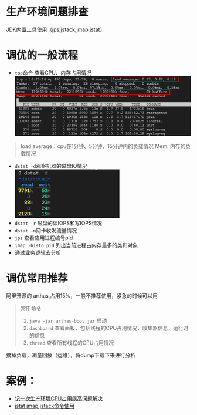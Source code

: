 # 生产环境问题排查

[JDK内置工具使用（jps,jstack,jmap,jstat）](https://www.cnblogs.com/heishuichenzhou/p/10609085.html)

# 调优的一般流程

- `top`命令 查看CPU、内存占用情况
  ![](../../../../../resources/images/jvm/jvm-top.png)

> load average：cpu在1分钟、5分钟、15分钟内的负载情况
> Mem: 内存的负载情况

- `dstat -d`观察机器的磁盘IO情况
  ![](../../../../../resources/images/jvm/jvm-dstat.png)
- `dstat -r` 磁盘的读IOPS和写IOPS情况
- `dstat -n`网卡收发流量情况
- `jps` 查看应用进程编号pid
- `jmap -histo pid` 列出当前进程占内存最多的类和对象
- 通过业务逻辑去分析

# 调优常用推荐

阿里开源的 arthas,占用15%，一般不推荐使用，紧急的时候可以用

> 常用命令
>
> 1. `java -jar arthas-boot.jar` 启动
> 1. `dashboard` 查看面板，包括线程的CPU占用情况，收集器信息，运行时的信息
> 1. `thread` 查看所有线程的CPU占用情况

摘掉负载，浏量回放（运维），将dump下载下来进行分析

# 案例：

- [记一次生产环境CPU占用飙高问题解决](https://blog.csdn.net/BiLaHePan/article/details/50910583)
- [jstat jmap jstack命令使用 ](https://www.cnblogs.com/aspirant/p/7001082.html)